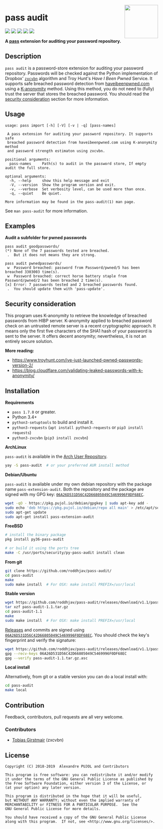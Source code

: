 [<img src="https://gitlab.com/uploads/-/system/project/avatar/6507456/logo.png" align="right" height="110"/>][github-link]

# pass audit

[![][travis]][travis-link] [![][gitlab]][gitlab-link] [![][coverage]][coverage-link] [![][quality]][quality-link] [![
][release]][release-link]

**A [pass] extension for auditing your password repository.**


## Description
`pass audit` is a password-store extension for auditing your password repository.
Passwords will be checked against the Python implementation of Dropbox'
[`zxcvbn`][zxcvbn] algorithm and Troy Hunt's *Have I Been Pwned* Service.
It supports safe breached password detection from [haveibeenpwned.com][HIBP]
using a [K-anonymity][Kanonymity] method. Using this method, you do not need to
(fully) trust the server that stores the breached password. You should read the
[security consideration](#security-consideration) section for more information.


## Usage

```
usage: pass import [-h] [-V] [-v | -q] [pass-names]

 A pass extension for auditing your password repository. It supports safe
 breached password detection from haveibeenpwned.com using K-anonymity method
 and password strength estimaton using zxcvbn.

positional arguments:
  pass-names     Path(s) to audit in the password store, If empty audit the full store.

optional arguments:
  -h, --help     show this help message and exit
  -V, --version  Show the program version and exit.
  -v, --verbose  Set verbosity level, can be used more than once.
  -q, --quiet    Be quiet.

More information may be found in the pass-audit(1) man page.
```
See `man pass-audit` for more information.


## Examples

**Audit a subfolder for pwned passwords**
```
pass audit goodpasswords/
(*) None of the 7 passwords tested are breached.
 .  But it does not means they are strong.
```

```
pass audit pwnedpasswords/
 w  Password breached: password from Password/pwned/5 has been breached 3303003 time(s).
 w  Password breached: correct horse battery staple from Password/pwned/2 has been breached 2 time(s).
[x] Error: 7 passwords tested and 2 breached passwords found.
 .  You should update them with 'pass-update'.
```


## Security consideration

This program uses K-anonymity to retrieve the knowledge of breached passwords
from HIBP server. K-anonymity applied to breached password check on an untrusted
remote server is a recent cryptographic approach. It means only the first five
characters of the SHA1 hash of your password is sent to the server. It offers
decent anonymity; nevertheless, it is not an entirely secure solution.

**More reading:**
* https://www.troyhunt.com/ive-just-launched-pwned-passwords-version-2/
* https://blog.cloudflare.com/validating-leaked-passwords-with-k-anonymity/


## Installation

**Requirements**
* `pass 1.7.0` or greater.
* Python 3.4+
* `python3-setuptools` to build and install it.
* `python3-requests` (`apt install python3-requests` or `pip3 install requests`)
* `python3-zxcvbn` (`pip3 install zxcvbn`)

**ArchLinux**

`pass-audit` is available in the [Arch User Repository][aur].
```sh
yay -S pass-audit  # or your preferred AUR install method
```

**Debian/Ubuntu**

`pass-audit` is available under my own debian repository with the package name
`pass-extension-audit`. Both the repository and the package are signed with
my GPG key: [`06A26D531D56C42D66805049C5469996F0DF68EC`][keys].
```sh
wget -qO - https://pkg.pujol.io/debian/gpgkey | sudo apt-key add -
sudo echo 'deb https://pkg.pujol.io/debian/repo all main' > /etc/apt/sources.list.d/pkg.pujol.io.list
sudo apt-get update
sudo apt-get install pass-extension-audit
```

**FreeBSD**
```sh
# install the binary package
pkg install py36-pass-audit

# or build it using the ports tree
make -C /usr/ports/security/py-pass-audit install clean
```

**From git**
```sh
git clone https://github.com/roddhjav/pass-audit/
cd pass-audit
make
sudo make install  # For OSX: make install PREFIX=/usr/local
```

**Stable version**
```sh
wget https://github.com/roddhjav/pass-audit/releases/download/v1.1/pass-audit-1.1.tar.gz
tar xzf pass-audit-1.1.tar.gz
cd pass-audit-1.1
make
sudo make install  # For OSX: make install PREFIX=/usr/local
```

[Releases][releases] and commits are signed using [`06A26D531D56C42D66805049C5469996F0DF68EC`][keys].
You should check the key's fingerprint and verify the signature:
```sh
wget https://github.com/roddhjav/pass-audit/releases/download/v1.1/pass-audit-1.1.tar.gz.asc
gpg --recv-keys 06A26D531D56C42D66805049C5469996F0DF68EC
gpg --verify pass-audit-1.1.tar.gz.asc
```

**Local install**

Alternatively, from git or a stable version you can do a local install with:
```sh
cd pass-audit
make local
```


## Contribution
Feedback, contributors, pull requests are all very welcome.

### Contributors
 * [Tobias Girstmair](https://gir.st/) (zxcvbn)


## License

    Copyright (C) 2018-2019  Alexandre PUJOL and Contributors

    This program is free software: you can redistribute it and/or modify
    it under the terms of the GNU General Public License as published by
    the Free Software Foundation, either version 3 of the License, or
    (at your option) any later version.

    This program is distributed in the hope that it will be useful,
    but WITHOUT ANY WARRANTY; without even the implied warranty of
    MERCHANTABILITY or FITNESS FOR A PARTICULAR PURPOSE.  See the
    GNU General Public License for more details.

    You should have received a copy of the GNU General Public License
    along with this program.  If not, see <http://www.gnu.org/licenses/>.

[github-link]: https://github.com/roddhjav/pass-audit
[travis]: https://img.shields.io/travis/roddhjav/pass-audit/master.svg?style=flat-square
[travis-link]: https://travis-ci.com/roddhjav/pass-audit
[gitlab]: https://gitlab.com/roddhjav/pass-audit/badges/master/pipeline.svg?style=flat-square
[gitlab-link]: https://gitlab.com/roddhjav/pass-audit/pipelines
[coverage]: https://gitlab.com/roddhjav/pass-audit/badges/master/coverage.svg?style=flat-square
[coverage-link]: https://roddhjav.gitlab.io/pass-audit/
[quality]: https://img.shields.io/codacy/grade/593851adcd354d179bf5b5b43eac0440/master.svg?style=flat-square
[quality-link]: https://www.codacy.com/app/roddhjav/pass-audit
[release]: https://img.shields.io/github/release/roddhjav/pass-audit.svg?maxAge=600&style=flat-square
[release-link]: https://github.com/roddhjav/pass-audit/releases/latest

[pass]: https://www.passwordstore.org/
[keys]: https://pujol.io/keys
[aur]: https://aur.archlinux.org/packages/pass-audit
[releases]: https://github.com/roddhjav/pass-audit/releases
[pass]: https://www.passwordstore.org/
[Kanonymity]: https://en.wikipedia.org/wiki/K-anonymity
[HIBP]: https://haveibeenpwned.com/
[zxcvbn]: https://blogs.dropbox.com/tech/2012/04/zxcvbn-realistic-password-strength-estimation/
